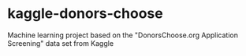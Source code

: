 # kaggle-donors-choose
Machine learning project based on the "DonorsChoose.org Application Screening" data set from Kaggle

